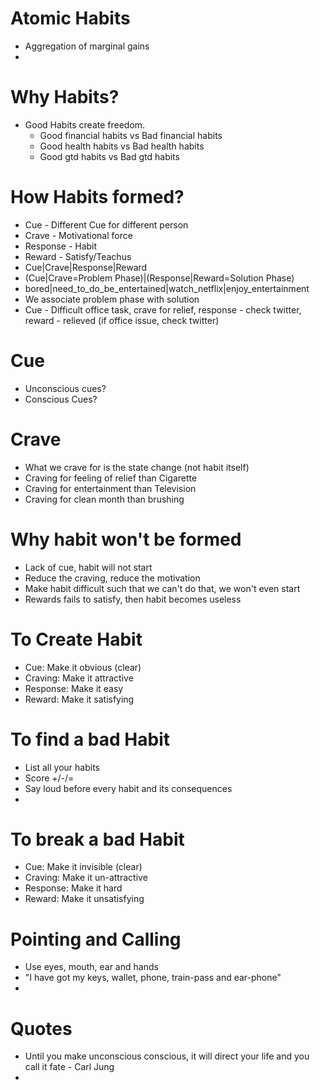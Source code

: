 # Atomic Habits
* Aggregation of marginal gains
* 

# Why Habits?
* Good Habits create freedom.
  * Good financial habits vs Bad financial habits
  * Good health habits vs Bad health habits
  * Good gtd habits vs Bad gtd habits
  
# How Habits formed?
* Cue - Different Cue for different person
* Crave - Motivational force
* Response - Habit
* Reward - Satisfy/Teachus
* Cue|Crave|Response|Reward
* (Cue|Crave=Problem Phase)|(Response|Reward=Solution Phase)
* bored|need_to_do_be_entertained|watch_netflix|enjoy_entertainment
* We associate problem phase with solution
* Cue - Difficult office task, crave for relief, response - check twitter, reward - relieved (if office issue, check twitter) 


# Cue
* Unconscious cues?
* Conscious Cues?

# Crave
* What we crave for is the state change (not habit itself)
* Craving for feeling of relief than Cigarette
* Craving for entertainment than Television
* Craving for clean month than brushing

# Why habit won't be formed
* Lack of cue, habit will not start
* Reduce the craving, reduce the motivation
* Make habit difficult such that we can't do that, we won't even start
* Rewards fails to satisfy, then habit becomes useless

# To Create Habit
* Cue: Make it obvious (clear)
* Craving: Make it attractive
* Response: Make it easy
* Reward: Make it satisfying

# To find a bad Habit
* List all your habits
* Score +/-/=
* Say loud before every habit and its consequences
* 


# To break a bad Habit
* Cue: Make it invisible (clear)
* Craving: Make it un-attractive
* Response: Make it hard
* Reward: Make it unsatisfying

# Pointing and Calling
* Use eyes, mouth, ear and hands
* "I have got my keys, wallet, phone, train-pass and ear-phone"
*   

# Quotes
* Until you make unconscious conscious, it will direct your life and you call it fate - Carl Jung
*  